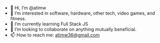 - 👋 Hi, I’m @atimw
- 👀 I’m interested in software, hardware, other tech, video games, and fitness.
- 🌱 I’m currently learning Full Stack JS
- 💞️ I’m looking to collaborate on anything mutually beneficial.
- 📫 How to reach me: atimw36@gmail.com

<!---
atimw/atimw is a ✨ special ✨ repository because its `README.md` (this file) appears on your GitHub profile.
You can click the Preview link to take a look at your changes.
--->
